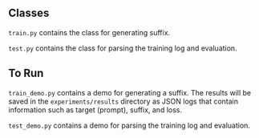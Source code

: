 ## Classes

<code>train.py</code> contains the class for generating suffix.

<code>test.py</code> contains the class for parsing the training log and evaluation.

## To Run

<code>train_demo.py</code> contains a demo for generating a suffix. The results will be saved in the <code>experiments/results</code> directory as JSON logs that contain information such as target (prompt), suffix, and loss.

<code>test_demo.py</code> contains a demo for parsing the training log and evaluation.
